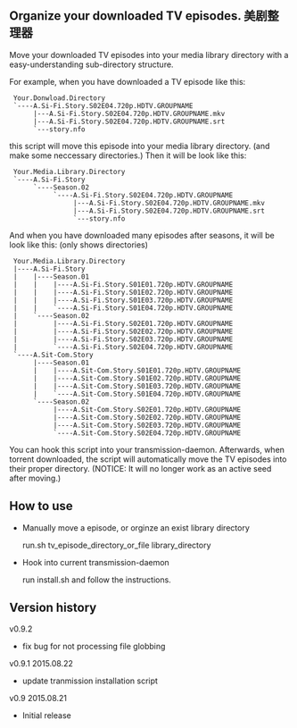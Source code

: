 Organize your downloaded TV episodes. 美剧整理器
-----------------------------------------------

Move your downloaded TV episodes into your media library directory with a easy-understanding sub-directory structure.

For example, when you have downloaded a TV episode like this:

     Your.Donwload.Directory
     `----A.Si-Fi.Story.S02E04.720p.HDTV.GROUPNAME
          |---A.Si-Fi.Story.S02E04.720p.HDTV.GROUPNAME.mkv
          |---A.Si-Fi.Story.S02E04.720p.HDTV.GROUPNAME.srt
          `---story.nfo

this script will move this episode into your media library directory. (and make some neccessary directories.) Then it will be look like this:

     Your.Media.Library.Directory
     `----A.Si-Fi.Story
          `----Season.02
               `----A.Si-Fi.Story.S02E04.720p.HDTV.GROUPNAME
                    |---A.Si-Fi.Story.S02E04.720p.HDTV.GROUPNAME.mkv
                    |---A.Si-Fi.Story.S02E04.720p.HDTV.GROUPNAME.srt
                    `---story.nfo

And when you have downloaded many episodes after seasons, it will be look like this: (only shows directories)

     Your.Media.Library.Directory
     |----A.Si-Fi.Story
     |    |----Season.01
     |    |    |----A.Si-Fi.Story.S01E01.720p.HDTV.GROUPNAME
     |    |    |----A.Si-Fi.Story.S01E02.720p.HDTV.GROUPNAME
     |    |    |----A.Si-Fi.Story.S01E03.720p.HDTV.GROUPNAME
     |    |    `----A.Si-Fi.Story.S01E04.720p.HDTV.GROUPNAME
     |    `----Season.02
     |         |----A.Si-Fi.Story.S02E01.720p.HDTV.GROUPNAME
     |         |----A.Si-Fi.Story.S02E02.720p.HDTV.GROUPNAME
     |         |----A.Si-Fi.Story.S02E03.720p.HDTV.GROUPNAME
     |         `----A.Si-Fi.Story.S02E04.720p.HDTV.GROUPNAME
     `----A.Sit-Com.Story
          |----Season.01
          |    |----A.Sit-Com.Story.S01E01.720p.HDTV.GROUPNAME
          |    |----A.Sit-Com.Story.S01E02.720p.HDTV.GROUPNAME
          |    |----A.Sit-Com.Story.S01E03.720p.HDTV.GROUPNAME
          |    `----A.Sit-Com.Story.S01E04.720p.HDTV.GROUPNAME
          `----Season.02
               |----A.Sit-Com.Story.S02E01.720p.HDTV.GROUPNAME
               |----A.Sit-Com.Story.S02E02.720p.HDTV.GROUPNAME
               |----A.Sit-Com.Story.S02E03.720p.HDTV.GROUPNAME
               `----A.Sit-Com.Story.S02E04.720p.HDTV.GROUPNAME

You can hook this script into your transmission-daemon. Afterwards, when torrent downloaded, the script will automatically move the TV episodes into their proper directory.
(NOTICE: It will no longer work as an active seed after moving.)

How to use
----------

* Manually move a episode, or orginze an exist library directory

     run.sh tv_episode_directory_or_file library_directory

* Hook into current transmission-daemon

  run install.sh and follow the instructions.

Version history
---------------

v0.9.2

* fix bug for not processing file globbing

v0.9.1 2015.08.22

* update tranmission installation script

v0.9 2015.08.21

* Initial release
